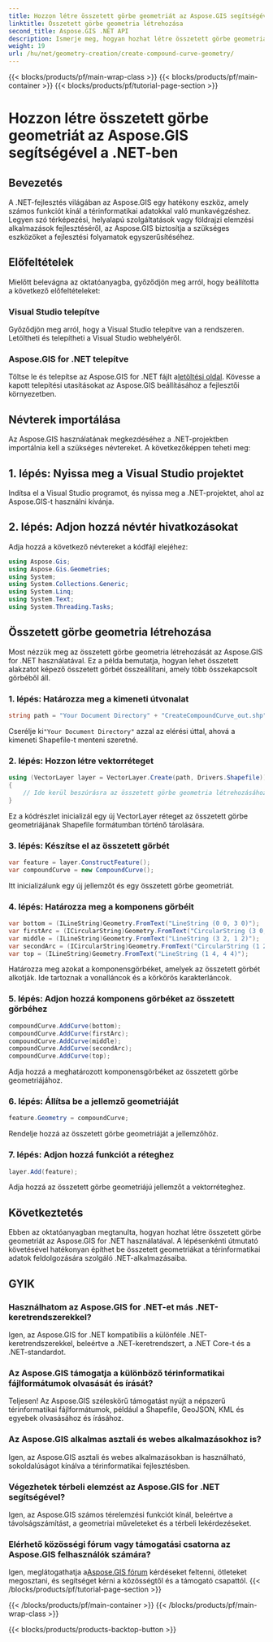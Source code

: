 ```yaml
---
title: Hozzon létre összetett görbe geometriát az Aspose.GIS segítségével a .NET-ben
linktitle: Összetett görbe geometria létrehozása
second_title: Aspose.GIS .NET API
description: Ismerje meg, hogyan hozhat létre összetett görbe geometriákat .NET-ben az Aspose.GIS segítségével a térinformatikai adatok zökkenőmentes feldolgozásához.
weight: 19
url: /hu/net/geometry-creation/create-compound-curve-geometry/
---
```


{{< blocks/products/pf/main-wrap-class >}}
{{< blocks/products/pf/main-container >}}
{{< blocks/products/pf/tutorial-page-section >}}

# Hozzon létre összetett görbe geometriát az Aspose.GIS segítségével a .NET-ben

## Bevezetés
A .NET-fejlesztés világában az Aspose.GIS egy hatékony eszköz, amely számos funkciót kínál a térinformatikai adatokkal való munkavégzéshez. Legyen szó térképezési, helyalapú szolgáltatások vagy földrajzi elemzési alkalmazások fejlesztéséről, az Aspose.GIS biztosítja a szükséges eszközöket a fejlesztési folyamatok egyszerűsítéséhez.
## Előfeltételek
Mielőtt belevágna az oktatóanyagba, győződjön meg arról, hogy beállította a következő előfeltételeket:
### Visual Studio telepítve
Győződjön meg arról, hogy a Visual Studio telepítve van a rendszeren. Letöltheti és telepítheti a Visual Studio webhelyéről.
### Aspose.GIS for .NET telepítve
 Töltse le és telepítse az Aspose.GIS for .NET fájlt a[letöltési oldal](https://releases.aspose.com/gis/net/). Kövesse a kapott telepítési utasításokat az Aspose.GIS beállításához a fejlesztői környezetben.

## Névterek importálása
Az Aspose.GIS használatának megkezdéséhez a .NET-projektben importálnia kell a szükséges névtereket. A következőképpen teheti meg:
## 1. lépés: Nyissa meg a Visual Studio projektet
Indítsa el a Visual Studio programot, és nyissa meg a .NET-projektet, ahol az Aspose.GIS-t használni kívánja.
## 2. lépés: Adjon hozzá névtér hivatkozásokat
Adja hozzá a következő névtereket a kódfájl elejéhez:
```csharp
using Aspose.Gis;
using Aspose.Gis.Geometries;
using System;
using System.Collections.Generic;
using System.Linq;
using System.Text;
using System.Threading.Tasks;
```
## Összetett görbe geometria létrehozása
Most nézzük meg az összetett görbe geometria létrehozását az Aspose.GIS for .NET használatával. Ez a példa bemutatja, hogyan lehet összetett alakzatot képező összetett görbét összeállítani, amely több összekapcsolt görbéből áll.
### 1. lépés: Határozza meg a kimeneti útvonalat
```csharp
string path = "Your Document Directory" + "CreateCompoundCurve_out.shp";
```
 Cserélje ki`"Your Document Directory"` azzal az elérési úttal, ahová a kimeneti Shapefile-t menteni szeretné.
### 2. lépés: Hozzon létre vektorréteget
```csharp
using (VectorLayer layer = VectorLayer.Create(path, Drivers.Shapefile))
{
    // Ide kerül beszúrásra az összetett görbe geometria létrehozásához szükséges kódblokk.
}
```
Ez a kódrészlet inicializál egy új VectorLayer réteget az összetett görbe geometriájának Shapefile formátumban történő tárolására.
### 3. lépés: Készítse el az összetett görbét
```csharp
var feature = layer.ConstructFeature();
var compoundCurve = new CompoundCurve();
```
Itt inicializálunk egy új jellemzőt és egy összetett görbe geometriát.
### 4. lépés: Határozza meg a komponens görbéit
```csharp
var bottom = (ILineString)Geometry.FromText("LineString (0 0, 3 0)");
var firstArc = (ICircularString)Geometry.FromText("CircularString (3 0, 4 1, 3 2)");
var middle = (ILineString)Geometry.FromText("LineString (3 2, 1 2)");
var secondArc = (ICircularString)Geometry.FromText("CircularString (1 2, 0 3, 1 4)");
var top = (ILineString)Geometry.FromText("LineString (1 4, 4 4)");
```
Határozza meg azokat a komponensgörbéket, amelyek az összetett görbét alkotják. Ide tartoznak a vonalláncok és a körkörös karakterláncok.
### 5. lépés: Adjon hozzá komponens görbéket az összetett görbéhez
```csharp
compoundCurve.AddCurve(bottom);
compoundCurve.AddCurve(firstArc);
compoundCurve.AddCurve(middle);
compoundCurve.AddCurve(secondArc);
compoundCurve.AddCurve(top);
```
Adja hozzá a meghatározott komponensgörbéket az összetett görbe geometriájához.
### 6. lépés: Állítsa be a jellemző geometriáját
```csharp
feature.Geometry = compoundCurve;
```
Rendelje hozzá az összetett görbe geometriáját a jellemzőhöz.
### 7. lépés: Adjon hozzá funkciót a réteghez
```csharp
layer.Add(feature);
```
Adja hozzá az összetett görbe geometriájú jellemzőt a vektorréteghez.

## Következtetés
Ebben az oktatóanyagban megtanulta, hogyan hozhat létre összetett görbe geometriát az Aspose.GIS for .NET használatával. A lépésenkénti útmutató követésével hatékonyan építhet be összetett geometriákat a térinformatikai adatok feldolgozására szolgáló .NET-alkalmazásaiba.
## GYIK
### Használhatom az Aspose.GIS for .NET-et más .NET-keretrendszerekkel?
Igen, az Aspose.GIS for .NET kompatibilis a különféle .NET-keretrendszerekkel, beleértve a .NET-keretrendszert, a .NET Core-t és a .NET-standardot.
### Az Aspose.GIS támogatja a különböző térinformatikai fájlformátumok olvasását és írását?
Teljesen! Az Aspose.GIS széleskörű támogatást nyújt a népszerű térinformatikai fájlformátumok, például a Shapefile, GeoJSON, KML és egyebek olvasásához és írásához.
### Az Aspose.GIS alkalmas asztali és webes alkalmazásokhoz is?
Igen, az Aspose.GIS asztali és webes alkalmazásokban is használható, sokoldalúságot kínálva a térinformatikai fejlesztésben.
### Végezhetek térbeli elemzést az Aspose.GIS for .NET segítségével?
Igen, az Aspose.GIS számos térelemzési funkciót kínál, beleértve a távolságszámítást, a geometriai műveleteket és a térbeli lekérdezéseket.
### Elérhető közösségi fórum vagy támogatási csatorna az Aspose.GIS felhasználók számára?
 Igen, meglátogathatja a[Aspose.GIS fórum](https://forum.aspose.com/c/gis/33) kérdéseket feltenni, ötleteket megosztani, és segítséget kérni a közösségtől és a támogató csapattól.
{{< /blocks/products/pf/tutorial-page-section >}}

{{< /blocks/products/pf/main-container >}}
{{< /blocks/products/pf/main-wrap-class >}}

{{< blocks/products/products-backtop-button >}}
